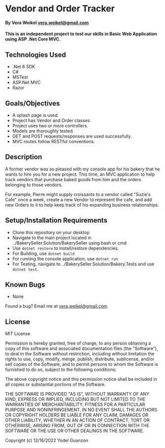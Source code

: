 #  Vendor and Order Tracker

#### By Vera Weikel <vera.weikel@gmail.com>

#### This is an independent project to test our skills in Basic Web Application using ASP .Net Core MVC.

## Technologies Used

* .Net 6 SDK
* C#
* MSTest
* ASP.Net MVC
* Razor

## Goals/Objectives

* A splash page is used.
* Project has Vendor and Order classes.
* Project uses two or more controllers.
* Models are thoroughly tested.
* GET and POST requests/responses are used successfully.
* MVC routes follow RESTful conventions.

## Description

A former vendor was so pleased with my console app for his bakery that he wants to hire you for a new project. This time, an MVC application to help track vendors that purchase baked goods from him and the orders belonging to those vendors.

For example, Pierre might supply croissants to a vendor called "Suzie's Cafe" once a week, create a new Vendor to represent the cafe, and add new Orders to it to help keep track of his expanding business relationships.

## Setup/Installation Requirements

* Clone this repository on your desktop
* Navigate to the main project located in ../BakerySeller.Solution/BakerySeller using bash or cmd
* Use ``` dotnet restore ``` to install/restore dependencies.
* For Building, use ```dotnet build```
* For running the console application, use ```dotnet run```
* For Testing, navigate to ../BakerySeller.Solution/Bakery.Tests and use ```dotnet test```.

## Known Bugs

* None

Found a bug? Email me at <vera.weikel@gmail.com>

## License

MIT License

Permission is hereby granted, free of charge, to any person obtaining a copy
of this software and associated documentation files (the "Software"), to deal
in the Software without restriction, including without limitation the rights
to use, copy, modify, merge, publish, distribute, sublicense, and/or sell
copies of the Software, and to permit persons to whom the Software is
furnished to do so, subject to the following conditions:

The above copyright notice and this permission notice shall be included in all
copies or substantial portions of the Software.

THE SOFTWARE IS PROVIDED "AS IS", WITHOUT WARRANTY OF ANY KIND, EXPRESS OR
IMPLIED, INCLUDING BUT NOT LIMITED TO THE WARRANTIES OF MERCHANTABILITY,
FITNESS FOR A PARTICULAR PURPOSE AND NONINFRINGEMENT. IN NO EVENT SHALL THE
AUTHORS OR COPYRIGHT HOLDERS BE LIABLE FOR ANY CLAIM, DAMAGES OR OTHER
LIABILITY, WHETHER IN AN ACTION OF CONTRACT, TORT OR OTHERWISE, ARISING FROM,
OUT OF OR IN CONNECTION WITH THE SOFTWARE OR THE USE OR OTHER DEALINGS IN THE
SOFTWARE.

Copyright (c) 12/16/2022 Yodel Guanzon
